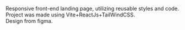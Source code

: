 Responsive front-end landing page, utilizing reusable styles and code. <br />
Project was made using Vite+ReactJs+TailWindCSS. <br />
Design from figma.
